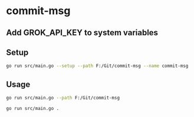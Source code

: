 # commit-msg
## Add GROK_API_KEY to system variables


 ## Setup
 ```bash
go run src/main.go --setup --path F:/Git/commit-msg --name commit-msg
```

## Usage

```bash
go run src/main.go --path F:/Git/commit-msg
```

```bash
go run src/main.go .
```